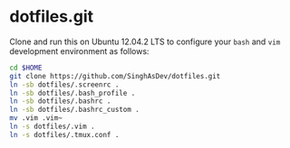 dotfiles.git
============
Clone and run this on Ubuntu 12.04.2 LTS to
configure your `bash` and `vim` development environment as follows:

```sh
cd $HOME
git clone https://github.com/SinghAsDev/dotfiles.git
ln -sb dotfiles/.screenrc .
ln -sb dotfiles/.bash_profile .
ln -sb dotfiles/.bashrc .
ln -sb dotfiles/.bashrc_custom .
mv .vim .vim~
ln -s dotfiles/.vim .
ln -s dotfiles/.tmux.conf .
